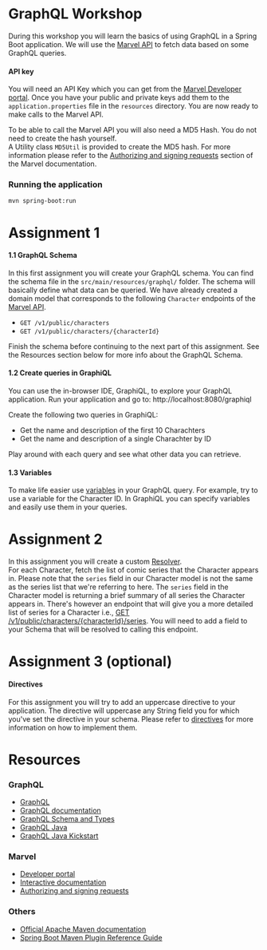 # GraphQL Workshop

During this workshop you will learn the basics of using GraphQL in a Spring Boot application. We will use the 
[Marvel API](https://developer.marvel.com/docs) to fetch data based on some GraphQL queries.

#### API key
You will need an API Key which you can get from the [Marvel Developer portal](https://developer.marvel.com).
Once you have your public and private keys add them to the `application.properties` file in the `resources` directory.
You are now ready to make calls to the Marvel API.

To be able to call the Marvel API you will also need a MD5 Hash. You do not need to create the hash yourself.  
A Utility class `MD5Util` is provided to create the MD5 hash. For more information please refer to the 
[Authorizing and signing requests](https://developer.marvel.com/documentation/authorization) section of the Marvel 
documentation.

### Running the application
`mvn spring-boot:run`

# Assignment 1

#### 1.1 GraphQL Schema
In this first assignment you will create your GraphQL schema. You can find the schema file in the 
`src/main/resources/graphql/` folder. The schema will basically define what data can be queried. 
We have already created a domain model that corresponds to the following `Character` endpoints 
of the [Marvel API](https://developer.marvel.com/docs).
* `GET /v1/public/characters`
* `GET /v1/public/characters/{characterId}`

Finish the schema before continuing to the next part of this assignment. See the Resources section below for more info
about the GraphQL Schema.

#### 1.2 Create queries in GraphiQL
You can use the in-browser IDE, GraphiQL, to explore your GraphQL application.
Run your application and go to: http://localhost:8080/graphiql  

Create the following two queries in GraphiQL:
 * Get the name and description of the first 10 Charachters
 * Get the name and description of a single Charachter by ID

Play around with each query and see what other data you can retrieve.

#### 1.3 Variables
To make life easier use [variables](https://graphql.org/learn/queries/#variables) in your GraphQL query. 
For example, try to use a variable for the Character ID. In GraphiQL you can specify variables and easily use them in 
your queries.

# Assignment 2
In this assignment you will create a custom [Resolver](https://www.graphql-java-kickstart.com/tools/schema-definition/#resolvers-and-data-classes).  
For each Character, fetch the list of comic series that the Character appears in. Please note that the `series` 
field in our Character model is not the same as the series list that we're referring to here. The `series` field in the 
Character model is returning a brief summary of all series the Character appears in. There's however an endpoint that 
will give you a more detailed list of series for a Character i.e.,
[GET /v1/public/characters/{characterId}/series](https://developer.marvel.com/docs#!/public/getCharacterSeriesCollection_get_4).
You will need to add a field to your Schema that will be resolved to calling this endpoint.

# Assignment 3 (optional)
#### Directives
For this assignment you will try to add an uppercase directive to your application. The directive will uppercase any
String field you for which you've set the directive in your schema. 
Please refer to [directives](https://graphql.org/learn/queries/#directives) for more information on how
to implement them.

# Resources
### GraphQL
* [GraphQL](https://graphql.org/)
* [GraphQL documentation](https://graphql.org/learn/)
* [GraphQL Schema and Types](https://graphql.org/learn/schema/)
* [GraphQL Java](https://www.graphql-java.com/tutorials/getting-started-with-spring-boot/)
* [GraphQL Java Kickstart](https://www.graphql-java-kickstart.com/)

### Marvel 
* [Developer portal](https://developer.marvel.com)
* [Interactive documentation](https://developer.marvel.com/docs)
* [Authorizing and signing requests](https://developer.marvel.com/documentation/authorization)

### Others
* [Official Apache Maven documentation](https://maven.apache.org/guides/index.html)
* [Spring Boot Maven Plugin Reference Guide](https://docs.spring.io/spring-boot/docs/2.2.1.RELEASE/maven-plugin/)

